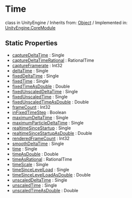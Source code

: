 # Time
class in UnityEngine
 / Inherits from: <a href="https://docs.unity3d.com/6000.0/Documentation/ScriptReference/Object.html" target="_blank">Object</a> / Implemented in: <a href="https://docs.unity3d.com/6000.0/Documentation/ScriptReference/UnityEngine.CoreModule.html" target="_blank">UnityEngine.CoreModule</a>
## Static Properties
- <a href="https://docs.unity3d.com/6000.0/Documentation/ScriptReference/Time-captureDeltaTime.html" target="_blank">captureDeltaTime</a> : Single
- <a href="https://docs.unity3d.com/6000.0/Documentation/ScriptReference/Time-captureDeltaTimeRational.html" target="_blank">captureDeltaTimeRational</a> : RationalTime
- <a href="https://docs.unity3d.com/6000.0/Documentation/ScriptReference/Time-captureFramerate.html" target="_blank">captureFramerate</a> : Int32
- <a href="https://docs.unity3d.com/6000.0/Documentation/ScriptReference/Time-deltaTime.html" target="_blank">deltaTime</a> : Single
- <a href="https://docs.unity3d.com/6000.0/Documentation/ScriptReference/Time-fixedDeltaTime.html" target="_blank">fixedDeltaTime</a> : Single
- <a href="https://docs.unity3d.com/6000.0/Documentation/ScriptReference/Time-fixedTime.html" target="_blank">fixedTime</a> : Single
- <a href="https://docs.unity3d.com/6000.0/Documentation/ScriptReference/Time-fixedTimeAsDouble.html" target="_blank">fixedTimeAsDouble</a> : Double
- <a href="https://docs.unity3d.com/6000.0/Documentation/ScriptReference/Time-fixedUnscaledDeltaTime.html" target="_blank">fixedUnscaledDeltaTime</a> : Single
- <a href="https://docs.unity3d.com/6000.0/Documentation/ScriptReference/Time-fixedUnscaledTime.html" target="_blank">fixedUnscaledTime</a> : Single
- <a href="https://docs.unity3d.com/6000.0/Documentation/ScriptReference/Time-fixedUnscaledTimeAsDouble.html" target="_blank">fixedUnscaledTimeAsDouble</a> : Double
- <a href="https://docs.unity3d.com/6000.0/Documentation/ScriptReference/Time-frameCount.html" target="_blank">frameCount</a> : Int32
- <a href="https://docs.unity3d.com/6000.0/Documentation/ScriptReference/Time-inFixedTimeStep.html" target="_blank">inFixedTimeStep</a> : Boolean
- <a href="https://docs.unity3d.com/6000.0/Documentation/ScriptReference/Time-maximumDeltaTime.html" target="_blank">maximumDeltaTime</a> : Single
- <a href="https://docs.unity3d.com/6000.0/Documentation/ScriptReference/Time-maximumParticleDeltaTime.html" target="_blank">maximumParticleDeltaTime</a> : Single
- <a href="https://docs.unity3d.com/6000.0/Documentation/ScriptReference/Time-realtimeSinceStartup.html" target="_blank">realtimeSinceStartup</a> : Single
- <a href="https://docs.unity3d.com/6000.0/Documentation/ScriptReference/Time-realtimeSinceStartupAsDouble.html" target="_blank">realtimeSinceStartupAsDouble</a> : Double
- <a href="https://docs.unity3d.com/6000.0/Documentation/ScriptReference/Time-renderedFrameCount.html" target="_blank">renderedFrameCount</a> : Int32
- <a href="https://docs.unity3d.com/6000.0/Documentation/ScriptReference/Time-smoothDeltaTime.html" target="_blank">smoothDeltaTime</a> : Single
- <a href="https://docs.unity3d.com/6000.0/Documentation/ScriptReference/Time-time.html" target="_blank">time</a> : Single
- <a href="https://docs.unity3d.com/6000.0/Documentation/ScriptReference/Time-timeAsDouble.html" target="_blank">timeAsDouble</a> : Double
- <a href="https://docs.unity3d.com/6000.0/Documentation/ScriptReference/Time-timeAsRational.html" target="_blank">timeAsRational</a> : RationalTime
- <a href="https://docs.unity3d.com/6000.0/Documentation/ScriptReference/Time-timeScale.html" target="_blank">timeScale</a> : Single
- <a href="https://docs.unity3d.com/6000.0/Documentation/ScriptReference/Time-timeSinceLevelLoad.html" target="_blank">timeSinceLevelLoad</a> : Single
- <a href="https://docs.unity3d.com/6000.0/Documentation/ScriptReference/Time-timeSinceLevelLoadAsDouble.html" target="_blank">timeSinceLevelLoadAsDouble</a> : Double
- <a href="https://docs.unity3d.com/6000.0/Documentation/ScriptReference/Time-unscaledDeltaTime.html" target="_blank">unscaledDeltaTime</a> : Single
- <a href="https://docs.unity3d.com/6000.0/Documentation/ScriptReference/Time-unscaledTime.html" target="_blank">unscaledTime</a> : Single
- <a href="https://docs.unity3d.com/6000.0/Documentation/ScriptReference/Time-unscaledTimeAsDouble.html" target="_blank">unscaledTimeAsDouble</a> : Double
